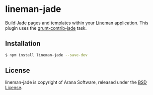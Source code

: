 # lineman-jade

Build Jade pages and templates within your [Lineman](http://linemanjs.com) application. This plugin uses the [grunt-contrib-jade](https://github.com/gruntjs/grunt-contrib-jade) task.

## Installation


```bash
$ npm install lineman-jade --save-dev
```


## License

lineman-jade is copyright of Arana Software, released under the [BSD License](http://opensource.org/licenses/BSD-3-Clause).